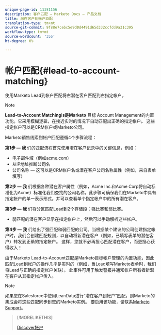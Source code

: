 ```yaml
---
unique-page-id: 11381156
description: 客户匹配 — Marketo Docs — 产品文档
title: 潜在客户到帐户匹配
translation-type: tm+mt
source-git-commit: 9f88e7cebc5e9d0d4491d65d332ccfdd9a31c395
workflow-type: tm+mt
source-wordcount: '356'
ht-degree: 0%

---
```



# 帐户匹配{#lead-to-account-matching}

使用Marketo Lead到帐户匹配将右潜在客户匹配到右指定帐户。

>[!NOTE]
>
>**Lead-to-Account Matchingis是Marketo** 目标 Account Management的内置功能。它采用模糊逻辑，在接近实时的情况下自动匹配出正确的指定帐户。 这些指定帐户可以是CRM帐户或Marketo公司。

Marketo销售线索到帐户匹配遵循4个步骤流程：

**第1步 — 我** 们的匹配流程首先使用潜在客户记录中的关键信息，例如：

* 电子邮件域（例如acme.com）
* 从IP地址推断公司名
* 公司名称 — 这可以是CRM帐户名或潜在客户公司名称属性（例如，来自表单填写）

**第2步 — 我** 们根据各种潜在客户属性（例如，Acme Inc.和Acme Corp将自动标准化为Acme）标准化我们查找的公司名称。此步骤可确保我们在Marketo中具有指定帐户的单一表示形式，并可以查看单个指定帐户中的所有潜在客户。

**第3步 — 我** 们将分区匹配Lead到2个存储段：强比赛和弱比赛。

* 弱匹配的潜在客户显示在指定帐户上，然后可以手动解析这些帐户。

**第4步 — 我** 们给出了强匹配和弱匹配的公司。当根据某个建议的公司创建指定帐户时，我们会创建匹配规则，以自动将新潜在客户（例如，已填写表单的潜在客户）转发到正确的指定帐户。 这样，您就不必再担心匹配潜在客户，而更担心获得收入！

由于Marketo Lead-to-Account匹配是Marketo目标帐户管理的内置功能，因此匹配Lead到帐户的操作几乎是实时的（例如，当Lead填写Marketo表单时，我们将Lead与正确的指定帐户关联）。 此事件可用于触发警报并通知帐户所有者新潜在客户从其指定帐户传入。

>[!NOTE]
>
>如果您在Salesforce中使用LeanData进行“潜在客户到帐户”匹配，则Marketo的集成会将这些匹配同步到您的Marketo实例。 要启用该功能，请联系[Marketo Support](https://nation.marketo.com/t5/Support/ct-p/Support)。

>[!MORELIKETHIS]
>
>[Discover帐户](/help/marketo/product-docs/target-account-management/target/named-accounts/discover-accounts.md)

